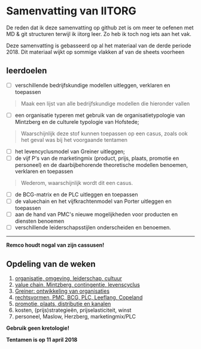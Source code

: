 # Samenvatting van IITORG
De reden dat ik deze samenvatting op github zet is om meer te oefenen met MD & git structuren terwijl ik iitorg leer. Zo heb ik toch nog iets aan het vak.  

Deze samenvatting is gebasseerd op al het materiaal van de derde periode 2018. Dit materiaal wijkt op sommige vlakken af van de sheets voorheen

## leerdoelen
- [ ] verschillende bedrijfskundige modellen uitleggen, verklaren en toepassen  
> Maak een lijst van alle bedrijfskundige modellen die hieronder vallen
- [ ] een organisatie typeren met gebruik van de organisatietypologie van Mintzberg en de culturele typologie van Hofstede;
> Waarschijnlijk deze stof kunnen toepassen op een casus, zoals ook het geval was bij het voorgaande tentamen
- [ ] het levencyclusmodel van Greiner uitleggen;
- [ ] de vijf P's van de marketingmix (product, prijs, plaats, promotie en personeel) en de daarbijbehorende theoretische modellen benoemen, verklaren en toepassen
> Wederom, waarschijnlijk wordt dit een casus. 
- [ ] de BCG-matrix en de PLC uitleggen en toepassen
- [ ] de valuechain en het vijfkrachtenmodel van Porter uitleggen en toepassen
- [ ] aan de hand van PMC's nieuwe mogelijkheden voor producten en diensten benoemen
- [ ] verschillende leiderschapsstijlen onderscheiden en benoemen.
---
**Remco houdt nogal van zijn cassusen!**

## Opdeling van de weken
1. [organisatie, omgeving, leiderschap, cultuur](https://cascuna.github.io/iitorg-samenvatting/weken/week1/)
2. [value chain, Mintzberg, contingentie, levenscyclus](https://cascuna.github.io/iitorg-samenvatting/weken/week2/)
3. [Greiner: ontwikkeling van organisaties](https://cascuna.github.io/iitorg-samenvatting/weken/week2/#ontwikkelingsfases)
4. [rechtsvormen, PMC, BCG, PLC, Leeflang, Copeland](https://cascuna.github.io/iitorg-samenvatting/weken/week4/) 
5. [promotie, plaats, distributie en kanalen](https://cascuna.github.io/iitorg-samenvatting/weken/week5/) 
6. kosten, (prijs)strategieën, prijselasticiteit, winst
7. personeel, Maslow, Herzberg, marketingmix/PLC

**Gebruik geen kretologie!**

**Tentamen is op 11 april 2018**






